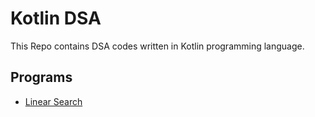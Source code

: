 # Kotlin DSA

This Repo contains DSA codes written in Kotlin programming language.

## Programs

- [Linear Search](src/main/kotlin/programs/linearsearch.kt)